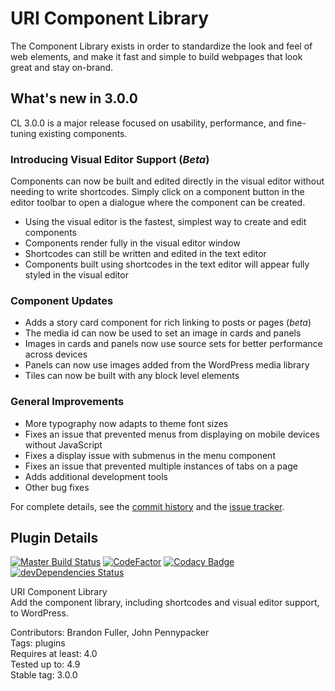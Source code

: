 # URI Component Library

The Component Library exists in order to standardize the look and feel of web elements, and make it fast and simple to build webpages that look great and stay on-brand.

## What's new in 3.0.0

CL 3.0.0 is a major release focused on usability, performance, and fine-tuning existing components.

### Introducing Visual Editor Support (_Beta_)

Components can now be built and edited directly in the visual editor without needing to write shortcodes.  Simply click on a component button in the editor toolbar to open a dialogue where the component can be created.

* Using the visual editor is the fastest, simplest way to create and edit components
* Components render fully in the visual editor window
* Shortcodes can still be written and edited in the text editor
* Components built using shortcodes in the text editor will appear fully styled in the visual editor

### Component Updates

* Adds a story card component for rich linking to posts or pages (_beta_)
* The media id can now be used to set an image in cards and panels
* Images in cards and panels now use source sets for better performance across devices
* Panels can now use images added from the WordPress media library
* Tiles can now be built with any block level elements

### General Improvements

* More typography now adapts to theme font sizes
* Fixes an issue that prevented menus from displaying on mobile devices without JavaScript
* Fixes a display issue with submenus in the menu component
* Fixes an issue that prevented multiple instances of tabs on a page
* Adds additional development tools
* Other bug fixes

For complete details, see the [commit history](https://github.com/uriweb/uri-component-library/pull/99/commits) and the [issue tracker](https://github.com/uriweb/uri-component-library/issues). 

## Plugin Details

[![Master Build Status](https://travis-ci.org/uriweb/uri-component-library.svg?branch=master "Master build status")](https://travis-ci.org/uriweb/uri-component-library)
[![CodeFactor](https://www.codefactor.io/repository/github/uriweb/uri-component-library/badge/master)](https://www.codefactor.io/repository/github/uriweb/uri-component-library/overview/master)
[![Codacy Badge](https://api.codacy.com/project/badge/Grade/043fca0aa28b4b2db799d5daacf2d27d?branch=master)](https://www.codacy.com/app/uriweb/uri-component-library?utm_source=github.com&amp;utm_medium=referral&amp;utm_content=uriweb/uri-component-library&amp;utm_campaign=Badge_Grade)
[![devDependencies Status](https://david-dm.org/uriweb/uri-component-library/dev-status.svg)](https://david-dm.org/uriweb/uri-component-library?type=dev)

URI Component Library  
Add the component library, including shortcodes and visual editor support, to WordPress.  

Contributors: Brandon Fuller, John Pennypacker  
Tags: plugins  
Requires at least: 4.0  
Tested up to: 4.9  
Stable tag: 3.0.0  